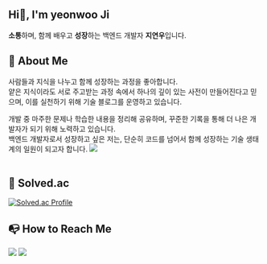 ## Hi👋, I'm yeonwoo Ji
**소통**하며, 함께 배우고 **성장**하는 백엔드 개발자 **지연우**입니다.

## 👀 About Me 
사람들과 지식을 나누고 함께 성장하는 과정을 좋아합니다.   
얕은 지식이라도 서로 주고받는 과정 속에서 하나의 깊이 있는 사전이 만들어진다고 믿으며, 이를 실천하기 위해 기술 블로그를 운영하고 있습니다.

개발 중 마주한 문제나 학습한 내용을 정리해 공유하며, 꾸준한 기록을 통해 더 나은 개발자가 되기 위해 노력하고 있습니다.   
백엔드 개발자로서 성장하고 싶은 저는, 단순히 코드를 넘어서 함께 성장하는 기술 생태계의 일원이 되고자 합니다.
<img src="https://github-readme-stats.vercel.app/api/top-langs/?username=ywoo121&layout=compact"><br><br>

## 🌱 Solved.ac
[![Solved.ac Profile](http://mazassumnida.wtf/api/v2/generate_badge?boj=ywoo121)](https://solved.ac/ywoo121/)


## 📭 How to Reach Me
<!-- 자주 사용하는 SNS나 연락처 정보를 배지 혹은 아이콘과 함께 표시할 수 있습니다. -->
<p align="left">
  <a href="https://github.com/ywoo121" target="_blank"><img src="https://img.shields.io/badge/GitHub-181717?style=flat-square&logo=github&logoColor=white"/></a>
  <a href="mailto:YOUR_EMAIL" target="_blank"><img src="https://img.shields.io/badge/Gmail-D14836?style=flat-square&logo=gmail&logoColor=white"/></a>
  <!-- 기타 SNS나 블로그 URL, 포트폴리오 사이트 등을 추가하세요. -->
</p>
